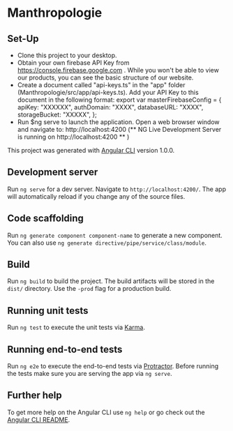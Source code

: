 # Manthropologie

## Set-Up

- Clone this project to your desktop.
- Obtain your own firebase API Key from https://console.firebase.google.com . While you won't be able to view our products, you can see the basic structure of our website.
- Create a document called "api-keys.ts" in the "app" folder (Manthropologie/src/app/api-keys.ts). Add your API Key to this document in the following format:
  export var masterFirebaseConfig = {
      apiKey: "XXXXXX",
      authDomain: "XXXX",
      databaseURL: "XXXX",
      storageBucket: "XXXXX",
    };
- Run $ng serve to launch the application. Open a web browser window and navigate to: http://localhost:4200 (** NG Live Development Server is running on http://localhost:4200 ** )


This project was generated with [Angular CLI](https://github.com/angular/angular-cli) version 1.0.0.

## Development server

Run `ng serve` for a dev server. Navigate to `http://localhost:4200/`. The app will automatically reload if you change any of the source files.

## Code scaffolding

Run `ng generate component component-name` to generate a new component. You can also use `ng generate directive/pipe/service/class/module`.

## Build

Run `ng build` to build the project. The build artifacts will be stored in the `dist/` directory. Use the `-prod` flag for a production build.

## Running unit tests

Run `ng test` to execute the unit tests via [Karma](https://karma-runner.github.io).

## Running end-to-end tests

Run `ng e2e` to execute the end-to-end tests via [Protractor](http://www.protractortest.org/).
Before running the tests make sure you are serving the app via `ng serve`.

## Further help

To get more help on the Angular CLI use `ng help` or go check out the [Angular CLI README](https://github.com/angular/angular-cli/blob/master/README.md).
